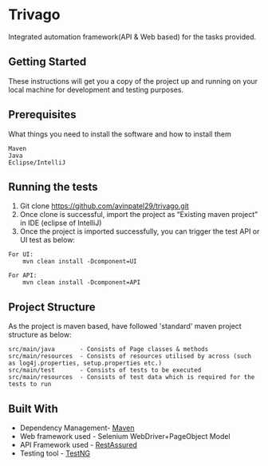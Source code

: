 # Trivago
Integrated automation framework(API & Web based) for the tasks provided.

## Getting Started
These instructions will get you a copy of the project up and running on your local machine for development and testing purposes.

## Prerequisites
What things you need to install the software and how to install them
```
Maven
Java
Eclipse/IntelliJ
```

## Running the tests
1. Git clone https://github.com/avinpatel29/trivago.git
2. Once clone is successful, import the project as “Existing maven project” in IDE (eclipse of IntelliJ)
3. Once the project is imported successfully, you can trigger the test API or UI test as below:
```
For UI:
    mvn clean install -Dcomponent=UI
```
```
For API:
    mvn clean install -Dcomponent=API
```

## Project Structure
As the project is maven based, have followed 'standard' maven project structure as below:

```
src/main/java       - Consists of Page classes & methods
src/main/resources  - Consists of resources utilised by across (such as log4j.properties, setup.properties etc.)   
src/main/test       - Consists of tests to be executed
src/main/resources  - Consists of test data which is required for the tests to run
```

## Built With
* Dependency Management- [Maven](https://maven.apache.org/)  
* Web framework used - Selenium WebDriver+PageObject Model
* API Framework used - [RestAssured](http://rest-assured.io/)
* Testing tool       - [TestNG](https://testng.org/doc/)
